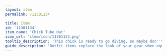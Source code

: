 ```yaml
---
layout: item
permalink: /11301134

title: Item
id: '11301134'
item_name: 'Chick Tube Hat'
icon_url: 'item/icon/11301134.png'
tooltip_description: 'This chick is ready to go diving, so maybe don''t wear this one around open water.'
guide_description: 'Outfit items replace the look of your gear when equipped.'
---
```

